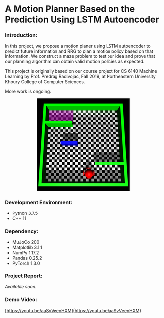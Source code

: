 # A Motion Planner Based on the Prediction Using LSTM Autoencoder

### Introduction:

In this project, we propose a motion planer using LSTM autoencoder to predict future information
and RRG to plan a motion policy based on that information. We construct a maze problem to test our idea and prove that our planning algorithm can obtain valid motion policies as expected.

This project is originally based on our course project for CS 6140 Machine Learning by Prof. Predrag Radivojac, Fall 2019, at Northeastern University Khoury College of Computer Sciences. 

More work is ongoing.

<p align="center">
  <img src="./media/maze_demo.png" alt="A MuJoCo maze for testing">
</p>

### Development Environment:

- Python 3.7.5
- C++ 11

### Dependency:

- MuJoCo 200
- Matplotlib 3.1.1
- NumPy 1.17.2
- Pandas 0.25.2
- PyTorch 1.3.0

### Project Report:

*Available soon.*

### Demo Video:

[https://youtu.be/aaSvVeenHXM](https://youtu.be/aaSvVeenHXM)

